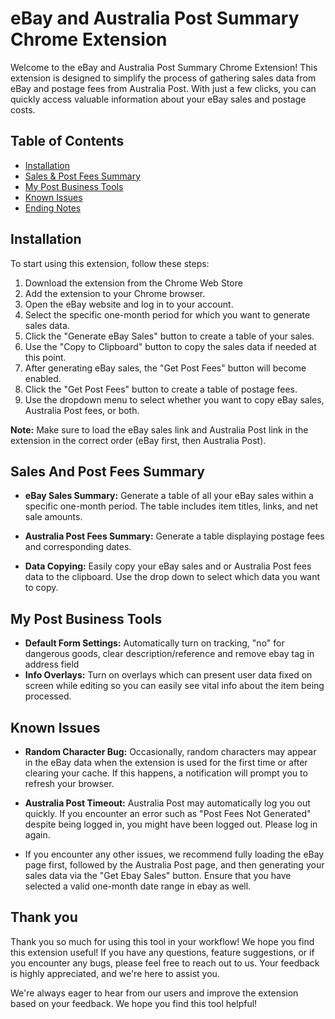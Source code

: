 # eBay and Australia Post Summary Chrome Extension

Welcome to the eBay and Australia Post Summary Chrome Extension! This extension is designed to simplify the process of gathering sales data from eBay and postage fees from Australia Post. With just a few clicks, you can quickly access valuable information about your eBay sales and postage costs.

## Table of Contents

- [Installation](#installation)
- [Sales & Post Fees Summary](#sales-and-post-fees-summary)
- [My Post Business Tools](#My-Post-Business-Tools)
- [Known Issues](#known-issues)
- [Ending Notes](#thank-you)

## Installation

To start using this extension, follow these steps:

1. Download the extension from the Chrome Web Store 
2. Add the extension to your Chrome browser.
3. Open the eBay website and log in to your account.
4. Select the specific one-month period for which you want to generate sales data.
5. Click the "Generate eBay Sales" button to create a table of your sales.
6. Use the "Copy to Clipboard" button to copy the sales data if needed at this point.
7. After generating eBay sales, the "Get Post Fees" button will become enabled.
8. Click the "Get Post Fees" button to create a table of postage fees.
9. Use the dropdown menu to select whether you want to copy eBay sales, Australia Post fees, or both.

**Note:** Make sure to load the eBay sales link and Australia Post link in the extension in the correct order (eBay first, then Australia Post).

## Sales And Post Fees Summary

- **eBay Sales Summary:** Generate a table of all your eBay sales within a specific one-month period. The table includes item titles, links, and net sale amounts.

- **Australia Post Fees Summary:** Generate a table displaying postage fees and corresponding dates. 

- **Data Copying:** Easily copy your eBay sales and or Australia Post fees data to the clipboard. Use the drop down to select which data you want to copy.

## My Post Business Tools

- **Default Form Settings:** Automatically turn on tracking, "no" for dangerous goods, clear description/reference and remove ebay tag in address field
- **Info Overlays:** Turn on overlays which can present user data fixed on screen while editing so you can easily see vital info about the item being processed.

## Known Issues

- **Random Character Bug:** Occasionally, random characters may appear in the eBay data when the extension is used for the first time or after clearing your cache. If this happens, a notification will prompt you to refresh your browser.

- **Australia Post Timeout:** Australia Post may automatically log you out quickly. If you encounter an error such as "Post Fees Not Generated" despite being logged in, you might have been logged out. Please log in again.

- If you encounter any other issues, we recommend fully loading the eBay page first, followed by the Australia Post page, and then generating your sales data via the "Get Ebay Sales" button. Ensure that you have selected a valid one-month date range in ebay as well.

## Thank you

Thank you so much for using this tool in your workflow! We hope you find this extension useful! If you have any questions, feature suggestions, or if you encounter any bugs, please feel free to reach out to us. Your feedback is highly appreciated, and we're here to assist you.

We're always eager to hear from our users and improve the extension based on your feedback. We hope you find this tool helpful!

